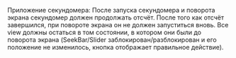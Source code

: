 Приложение секундомера:
После запуска секундомера и поворота экрана секундомер должен продолжать отсчёт.
После того как отсчёт завершился, при повороте экрана он не должен запуститься вновь.
Все view должны остаться в том состоянии, в котором они были до поворота экрана (SeekBar/Slider заблокирован/разблокирован и его положение не изменилось, кнопка отображает правильное действие).
